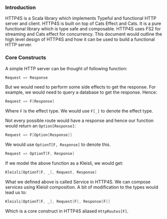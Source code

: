 ### Introduction
HTTP4S is a Scala library which implements Typeful and functional HTTP server and client. 
HTTP4S is built on top of Cats Effect and Cats. It is a pure functional library which is type safe and composable.
HTTP4S uses FS2 for streaming and Cats effect for concurrency. This document would outline the high level 
design of HTTP4S and how it can be used to build a functional HTTP server.

### Core Constructs
A simple HTTP server can be thought of following function:
```scala
Request => Response
```
But we would need to perform some side effects to get the response. For example, we would need to query a database to get the response. Hence:
```scala
Request => F[Response]
```
Where `F` is the effect type. We would use `F[_]` to denote the effect type.

Not every possible route would have a response and hence our function would return an `Option[Response]`:
```scala
Request => F[Option[Response]]
```
We would use `OptionT[F, Response]` to denote this.
```scala
Request => OptionT[F, Response]
```
If we model the above function as a Kleisli, we would get:
```scala
Kleisli[OptionT[F, _], Request, Response]
```
What we defined above is called Service in HTTP4S. We can compose services using Kleisli composition. 
A bit of modification to the types would lead us to:
```scala
Kleisli[OptionT[F, _], Request[F], Response[F]]
```
Which is a core construct in HTTP4S aliased `HttpRoutes[F]`.